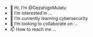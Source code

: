 - 👋 Hi, I’m @GezahignMulatu
- 👀 I’m interested in ...
- 🌱 I’m currently learning cybersecurity 
- 💞️ I’m looking to collaborate on ...
- 📫 How to reach me ...

<!---
GezahignMulatu/GezahignMulatu is a ✨ special ✨ repository because its `README.md` (this file) appears on your GitHub profile.
You can click the Preview link to take a look at your changes.
--->
